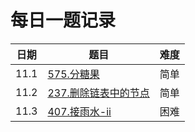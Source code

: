 # 每日一题记录

| 日期 | 题目                                                     | 难度 |
| ---- | -------------------------------------------------------- | ---- |
| 11.1 | [575.分糖果](./record/575.分糖果.md)                     | 简单 |
| 11.2 | [237.删除链表中的节点](./record/237.删除链表中的节点.md) | 简单 |
| 11.3 | [407.接雨水-ii](./record/407.接雨水-ii.md)               | 困难 |
